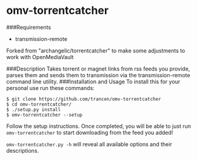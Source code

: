 omv-torrentcatcher
===========
###Requirements
* transmission-remote

Forked from "archangelic/torrentcatcher" to make some adjustments to work with OpenMediaVault

###Description
Takes torrent or magnet links from rss feeds you provide, parses them and sends them to transmission via the transmission-remote command line utility.
###Installation and Usage
To install this for your personal use run these commands:
```
$ git clone https://github.com/trancen/omv-torrentcatcher
$ cd omv-torrentcatcher/
$ ./setup.py install
$ omv-torrentcatcher --setup
```
Follow the setup instructions. Once completed, you will be able to just run `omv-torrentcatcher` to start downloading from the feed you added!

`omv-torrentcatcher.py -h` will reveal all available options and their descriptions.
